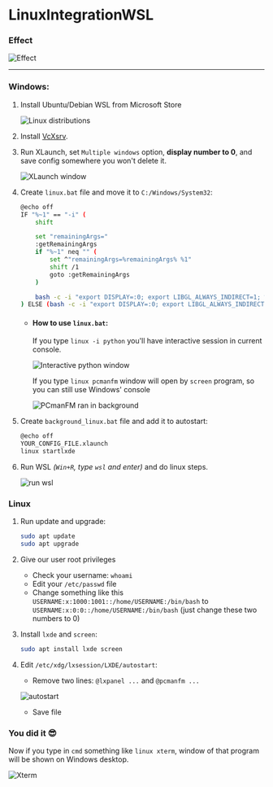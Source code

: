 # LinuxIntegrationWSL
### Effect
![Effect](https://i.imgur.com/DkP1cK5.png)
***
### Windows:
1. Install Ubuntu/Debian WSL from Microsoft Store

	![Linux distributions](https://i.imgur.com/wIEhRCu.png)
2. Install [VcXsrv](https://sourceforge.net/projects/vcxsrv/).
3. Run XLaunch, set `Multiple windows` option, **display number to 0**, and save config somewhere you won't delete it.

	![XLaunch window](https://i.imgur.com/PnXCuMh.png)
4. Create `linux.bat` file and move it to `C:/Windows/System32`:
    ```sh
    @echo off
    IF "%~1" == "-i" (
        shift

        set "remainingArgs="
        :getRemainingArgs
        if "%~1" neq "" (
            set ^"remainingArgs=%remainingArgs% %1"
            shift /1
            goto :getRemainingArgs
        )

        bash -c -i "export DISPLAY=:0; export LIBGL_ALWAYS_INDIRECT=1; %remainingArgs%"
    ) ELSE (bash -c -i "export DISPLAY=:0; export LIBGL_ALWAYS_INDIRECT=1; screen -d -m %*")
    ```
    - #### How to use `linux.bat`:
    	If you type `linux -i python` you'll have interactive session in current console.
        
        ![Interactive python window](https://i.imgur.com/1MpxExK.png)
    	
        If you type `linux pcmanfm` window will open by `screen` program, so you can still use Windows' console
        
        ![PCmanFM ran in background](https://i.imgur.com/8HZ6v82.png)
5. Create `background_linux.bat` file and add it to autostart:
    ```sh
    @echo off
    YOUR_CONFIG_FILE.xlaunch
    linux startlxde
    ```
6. Run WSL _(`Win+R`, type `wsl` and enter)_ and do linux steps.

	![run wsl](https://i.imgur.com/dzbmXir.png)

### Linux
1. Run update and upgrade:
    ```sh
    sudo apt update
    sudo apt upgrade
    ```
2. Give our user root privileges
    - Check your username: `whoami`
    - Edit your `/etc/passwd` file
    - Change something like this `USERNAME:x:1000:1001::/home/USERNAME:/bin/bash` to `USERNAME:x:0:0::/home/USERNAME:/bin/bash` (just change these two numbers to 0)
3. Install `lxde` and `screen`:
    ```sh
    sudo apt install lxde screen
    ```
4. Edit `/etc/xdg/lxsession/LXDE/autostart`:
	- Remove two lines: `@lxpanel ...` and `@pcmanfm ...`
	
	![autostart](https://i.imgur.com/mTUhSwR.png)
	- Save file
### You did it :sunglasses:
Now if you type in `cmd` something like `linux xterm`, window of that program will be shown on Windows desktop.

![Xterm](https://i.imgur.com/bYIImlA.png)
